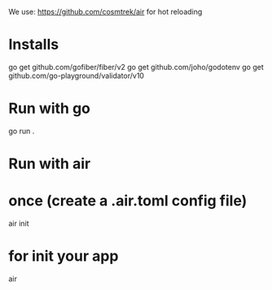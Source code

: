 We use: https://github.com/cosmtrek/air for hot reloading

# Installs
go get github.com/gofiber/fiber/v2
go get github.com/joho/godotenv
go get github.com/go-playground/validator/v10

# Run with go
go run .

# Run with air
# once (create a .air.toml config file)
air init
# for init your app
air